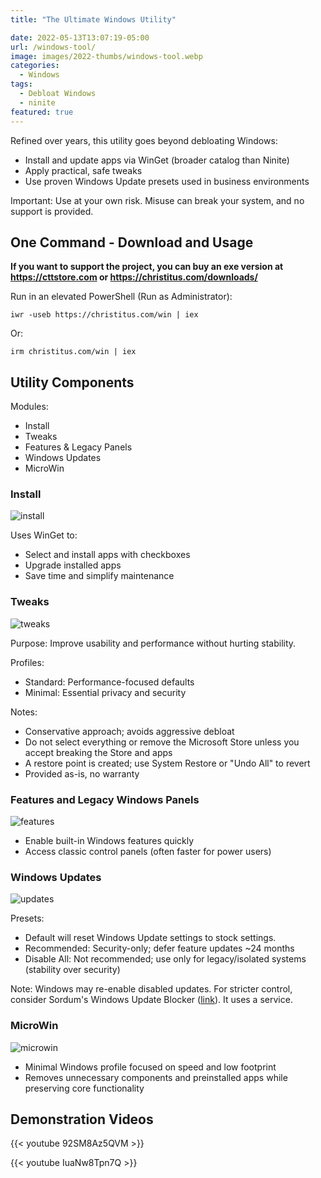 ```yaml
---
title: "The Ultimate Windows Utility"

date: 2022-05-13T13:07:19-05:00
url: /windows-tool/
image: images/2022-thumbs/windows-tool.webp
categories:
  - Windows
tags:
  - Debloat Windows
  - ninite
featured: true
---
```

Refined over years, this utility goes beyond debloating Windows:

- Install and update apps via WinGet (broader catalog than Ninite)
- Apply practical, safe tweaks
- Use proven Windows Update presets used in business environments

Important: Use at your own risk. Misuse can break your system, and no support is provided.
<!--more-->

## One Command - Download and Usage

**If you want to support the project, you can buy an exe version at <https://cttstore.com> or <https://christitus.com/downloads/>**

Run in an elevated PowerShell (Run as Administrator):

```
iwr -useb https://christitus.com/win | iex
```
Or:
```
irm christitus.com/win | iex
```

## Utility Components

Modules:
- Install
- Tweaks
- Features & Legacy Panels
- Windows Updates
- MicroWin

### Install

![install](/images/2022/winutil/install.webp)

Uses WinGet to:
- Select and install apps with checkboxes
- Upgrade installed apps
- Save time and simplify maintenance

### Tweaks

![tweaks](/images/2022/winutil/tweaks.webp)

Purpose: Improve usability and performance without hurting stability.

Profiles:
- Standard: Performance-focused defaults
- Minimal: Essential privacy and security

Notes:
- Conservative approach; avoids aggressive debloat
- Do not select everything or remove the Microsoft Store unless you accept breaking the Store and apps
- A restore point is created; use System Restore or "Undo All" to revert
- Provided as-is, no warranty

### Features and Legacy Windows Panels

![features](/images/2022/winutil/features.webp)

- Enable built-in Windows features quickly
- Access classic control panels (often faster for power users)

### Windows Updates

![updates](/images/2022/winutil/updates.webp)

Presets:
- Default will reset Windows Update settings to stock settings.
- Recommended: Security-only; defer feature updates ~24 months
- Disable All: Not recommended; use only for legacy/isolated systems (stability over security)

Note: Windows may re-enable disabled updates. For stricter control, consider Sordum's Windows Update Blocker ([link](https://www.sordum.org/9470/windows-update-blocker-v1-8/)). It uses a service.

### MicroWin

![microwin](/images/2022/winutil/microwin.webp)

- Minimal Windows profile focused on speed and low footprint
- Removes unnecessary components and preinstalled apps while preserving core functionality

## Demonstration Videos

{{< youtube 92SM8Az5QVM >}}

{{< youtube IuaNw8Tpn7Q >}}